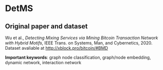 # DetMS

## Original paper and dataset
Wu et al., *Detecting Mixing Services via Mining Bitcoin Transaction Network with Hybrid Motifs*, IEEE Trans. on Systems, Man, and Cybernetics, 2020.
Dataset avaliable at http://xblock.pro/bitcoin/#BMD

**Important keywords**: graph node classification, graph/node embedding, dynamic network, interaction network
